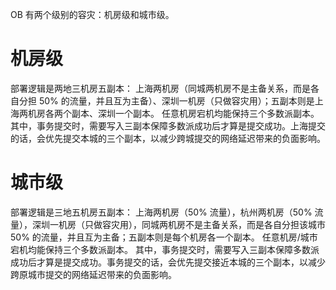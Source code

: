 OB 有两个级别的容灾：机房级和城市级。

# 机房级

部署逻辑是两地三机房五副本：
上海两机房（同城两机房不是主备关系，而是各自分担 50% 的流量，并且互为主备）、深圳一机房（只做容灾用）；五副本则是上海两机房各两个副本、深圳一个副本。
任意机房宕机均能保持三个多数派副本。
其中，事务提交时，需要写入三副本保障多数派成功后才算是提交成功。上海提交的话，会优先提交本城的三个副本，以减少跨城提交的网络延迟带来的负面影响。

# 城市级

部署逻辑是三地五机房五副本：
上海两机房（50% 流量），杭州两机房（50% 流量），深圳一机房（只做容灾用），同城两机房不是主备关系，而是各自分担该城市 50% 的流量，并且互为主备；五副本则是每个机房各一个副本。
任意机房/城市宕机均能保持三个多数派副本。
其中，事务提交时，需要写入三副本保障多数派成功后才算是提交成功。事务提交的话，会优先提交接近本城的三个副本，以减少跨原城市提交的网络延迟带来的负面影响。

